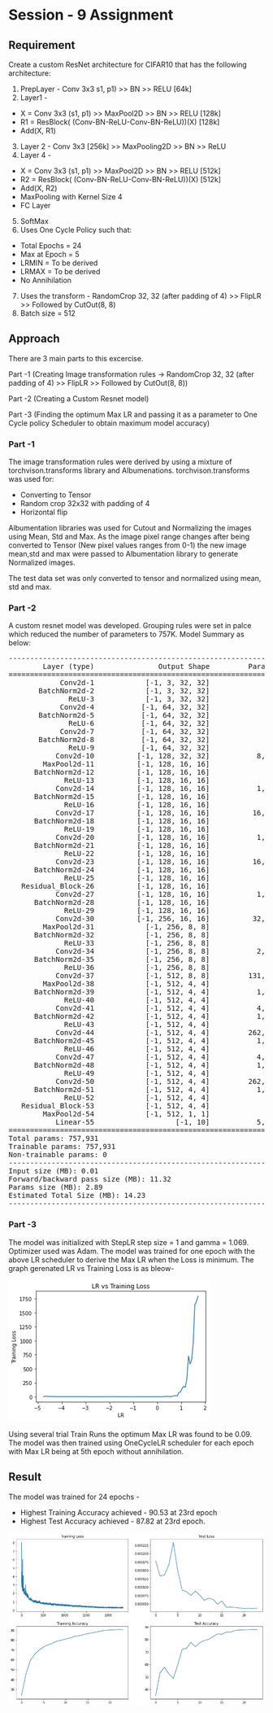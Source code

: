 # Session - 9 Assignment

## Requirement

Create a custom ResNet architecture for CIFAR10 that has the following architecture:
1. PrepLayer - Conv 3x3 s1, p1) >> BN >> RELU [64k]
2. Layer1 -
- X = Conv 3x3 (s1, p1) >> MaxPool2D >> BN >> RELU [128k]
- R1 = ResBlock( (Conv-BN-ReLU-Conv-BN-ReLU))(X) [128k] 
- Add(X, R1)
3. Layer 2 - Conv 3x3 [256k] >> MaxPooling2D >> BN >> ReLU
4. Layer 4 -
- X = Conv 3x3 (s1, p1) >> MaxPool2D >> BN >> RELU [512k]
- R2 = ResBlock( (Conv-BN-ReLU-Conv-BN-ReLU))(X) [512k]
- Add(X, R2)
- MaxPooling with Kernel Size 4
- FC Layer 
5. SoftMax
6. Uses One Cycle Policy such that:
- Total Epochs = 24
- Max at Epoch = 5
- LRMIN = To be derived
- LRMAX = To be derived
- No Annihilation
7. Uses the transform - RandomCrop 32, 32 (after padding of 4) >> FlipLR >> Followed by CutOut(8, 8)
8. Batch size = 512

## Approach

There are 3 main parts to this excercise.

Part -1 (Creating Image transformation rules -> RandomCrop 32, 32 (after padding of 4) >> FlipLR >> Followed by CutOut(8, 8))

Part -2 (Creating a Custom Resnet model)

Part -3 (Finding the optimum Max LR and passing it as a parameter to One Cycle policy Scheduler to obtain maximum model accuracy)

### Part -1
The image transformation rules were derived by using a mixture of torchvison.transforms library and Albumenations.
torchvison.transforms was used for:
- Converting to Tensor
- Random crop 32x32 with padding of 4
- Horizontal flip

Albumentation libraries was used for Cutout and Normalizing the images using Mean, Std and Max. As the image pixel range changes after being converted to Tensor (New pixel values ranges from 0-1) the new image mean,std and max were passed to Albumentation library to generate Normalized images. 

The test data set was only converted to tensor and normalized using mean, std and max.

### Part -2
A custom resnet model was developed. Grouping rules were set in palce which reduced the number of parameters to 757K.
Model Summary as below:
<pre>
----------------------------------------------------------------
        Layer (type)               Output Shape         Param #
================================================================
            Conv2d-1            [-1, 3, 32, 32]              27
       BatchNorm2d-2            [-1, 3, 32, 32]               6
              ReLU-3            [-1, 3, 32, 32]               0
            Conv2d-4           [-1, 64, 32, 32]             192
       BatchNorm2d-5           [-1, 64, 32, 32]             128
              ReLU-6           [-1, 64, 32, 32]               0
            Conv2d-7           [-1, 64, 32, 32]             576
       BatchNorm2d-8           [-1, 64, 32, 32]             128
              ReLU-9           [-1, 64, 32, 32]               0
           Conv2d-10          [-1, 128, 32, 32]           8,192
        MaxPool2d-11          [-1, 128, 16, 16]               0
      BatchNorm2d-12          [-1, 128, 16, 16]             256
             ReLU-13          [-1, 128, 16, 16]               0
           Conv2d-14          [-1, 128, 16, 16]           1,152
      BatchNorm2d-15          [-1, 128, 16, 16]             256
             ReLU-16          [-1, 128, 16, 16]               0
           Conv2d-17          [-1, 128, 16, 16]          16,384
      BatchNorm2d-18          [-1, 128, 16, 16]             256
             ReLU-19          [-1, 128, 16, 16]               0
           Conv2d-20          [-1, 128, 16, 16]           1,152
      BatchNorm2d-21          [-1, 128, 16, 16]             256
             ReLU-22          [-1, 128, 16, 16]               0
           Conv2d-23          [-1, 128, 16, 16]          16,384
      BatchNorm2d-24          [-1, 128, 16, 16]             256
             ReLU-25          [-1, 128, 16, 16]               0
   Residual_Block-26          [-1, 128, 16, 16]               0
           Conv2d-27          [-1, 128, 16, 16]           1,152
      BatchNorm2d-28          [-1, 128, 16, 16]             256
             ReLU-29          [-1, 128, 16, 16]               0
           Conv2d-30          [-1, 256, 16, 16]          32,768
        MaxPool2d-31            [-1, 256, 8, 8]               0
      BatchNorm2d-32            [-1, 256, 8, 8]             512
             ReLU-33            [-1, 256, 8, 8]               0
           Conv2d-34            [-1, 256, 8, 8]           2,304
      BatchNorm2d-35            [-1, 256, 8, 8]             512
             ReLU-36            [-1, 256, 8, 8]               0
           Conv2d-37            [-1, 512, 8, 8]         131,072
        MaxPool2d-38            [-1, 512, 4, 4]               0
      BatchNorm2d-39            [-1, 512, 4, 4]           1,024
             ReLU-40            [-1, 512, 4, 4]               0
           Conv2d-41            [-1, 512, 4, 4]           4,608
      BatchNorm2d-42            [-1, 512, 4, 4]           1,024
             ReLU-43            [-1, 512, 4, 4]               0
           Conv2d-44            [-1, 512, 4, 4]         262,144
      BatchNorm2d-45            [-1, 512, 4, 4]           1,024
             ReLU-46            [-1, 512, 4, 4]               0
           Conv2d-47            [-1, 512, 4, 4]           4,608
      BatchNorm2d-48            [-1, 512, 4, 4]           1,024
             ReLU-49            [-1, 512, 4, 4]               0
           Conv2d-50            [-1, 512, 4, 4]         262,144
      BatchNorm2d-51            [-1, 512, 4, 4]           1,024
             ReLU-52            [-1, 512, 4, 4]               0
   Residual_Block-53            [-1, 512, 4, 4]               0
        MaxPool2d-54            [-1, 512, 1, 1]               0
           Linear-55                   [-1, 10]           5,130
================================================================
Total params: 757,931
Trainable params: 757,931
Non-trainable params: 0
----------------------------------------------------------------
Input size (MB): 0.01
Forward/backward pass size (MB): 11.32
Params size (MB): 2.89
Estimated Total Size (MB): 14.23
----------------------------------------------------------------
</pre>

### Part -3

The model was initialized with StepLR step size = 1 and gamma = 1.069. Optimizer used was Adam.
The model was trained for one epoch with the above LR scheduler to derive the Max LR when the Loss is minimum. 
The graph gerenated LR vs Training Loss is as bleow-

![](/Images/LRVsLoss.png)

Using several trial Train Runs the optimum Max LR was found to be 0.09. The model was then trained using OneCycleLR scheduler for each epoch
with Max LR being at 5th epoch without annihilation.

## Result

The model was trained for 24 epochs -
- Highest Training Accuracy achieved - 90.53 at 23rd epoch
- Highest Test Accuracy achieved - 87.82 at 23rd epoch.


![](/Images/S9_Train_Test_Acc.png)
